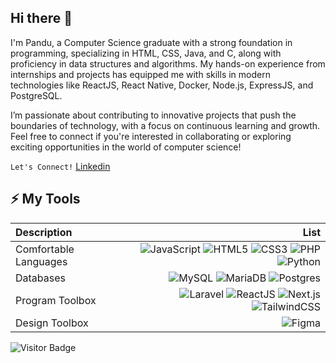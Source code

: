 ## Hi there 👋

I'm Pandu, a Computer Science graduate with a strong foundation in programming, specializing in HTML, CSS, Java, and C, along with proficiency in data structures and algorithms. My hands-on experience from internships and projects has equipped me with skills in modern technologies like ReactJS, React Native, Docker, Node.js, ExpressJS, and PostgreSQL.

I’m passionate about contributing to innovative projects that push the boundaries of technology, with a focus on continuous learning and growth. Feel free to connect if you're interested in collaborating or exploring exciting opportunities in the world of computer science!

`Let's Connect!` [Linkedin](https://www.linkedin.com/in/pandu-widiatmika-sadhu/)

## ⚡ My Tools
| Description | List |
| :- | -: |
| Comfortable Languages | ![JavaScript](https://img.shields.io/badge/-JavaScript-black?style=flat&logo=javascript&color=ffe82b&logoColor=black) ![HTML5](https://img.shields.io/badge/-HTML5-E34F26?style=flat&logo=html5&logoColor=white) ![CSS3](https://img.shields.io/badge/-CSS3-1572B6?style=flat&logo=css3) ![PHP](https://img.shields.io/badge/-PHP-1572B6?style=flat&logo=php&color=878DB8&logoColor=black) ![Python](https://img.shields.io/badge/-Python-336791?style=flat&logo=python&color=005D88&logoColor=white) |
| Databases | ![MySQL](https://img.shields.io/badge/-MySQL-black?style=flat&logo=mysql&color=005D88&logoColor=white) ![MariaDB](https://img.shields.io/badge/MariaDB-003545?logo=mariadb&logoColor=white) ![Postgres](https://img.shields.io/badge/Postgres-%23316192.svg?logo=postgresql&logoColor=white) |
| Program Toolbox | ![Laravel](https://img.shields.io/badge/-Laravel%207%208%209-black?style=flat&logo=laravel&color=393c4d&logoColor=F05340) ![ReactJS](https://img.shields.io/badge/-ReactJS-black?style=flat&logo=react&color=5ED3F3&logoColor=black) ![Next.js](https://img.shields.io/badge/Next.js-black?logo=next.js&logoColor=white) ![TailwindCSS](https://img.shields.io/badge/-TailwindCSS-black?style=flat&logo=tailwindcss&color=0EAAB3&logoColor=white) |
| Design Toolbox | ![Figma](https://img.shields.io/badge/-Figma-black?style=flat&logo=figma&color=1D1D1D&logoColor=EA4C1D) |

![Visitor Badge](https://visitor-badge.laobi.icu/badge?page_id=panduwidiatmika.panduwidiatmika)
